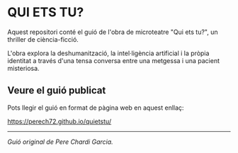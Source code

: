 # QUI ETS TU?

Aquest repositori conté el guió de l'obra de microteatre "Qui ets tu?", un thriller de ciència-ficció.

L'obra explora la deshumanització, la intel·ligència artificial i la pròpia identitat a través d'una tensa conversa entre una metgessa i una pacient misteriosa.

## Veure el guió publicat

Pots llegir el guió en format de pàgina web en aquest enllaç:

https://perech72.github.io/quietstu/

---
*Guió original de Pere Chardi Garcia.*

